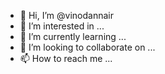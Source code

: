 - 👋 Hi, I’m @vinodannair
- 👀 I’m interested in ...
- 🌱 I’m currently learning ...
- 💞️ I’m looking to collaborate on ...
- 📫 How to reach me ...

<!---
vinodannair/vinodannair is a ✨ special ✨ repository because its `README.md` (this file) appears on your GitHub profile.
You can click the Preview link to take a look at your changes.
--->
